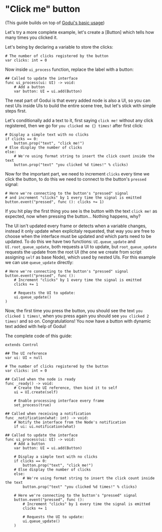 <span class-reference/>

# "Click me" button

(This guide builds on top of [Godui's basic usage](quickstart.md#basic-usage))

Let's try a more complete example, let's create a [Button] which tells how many times you clicked it.

Let's being by declaring a variable to store the clicks:

```gdscript
# The number of clicks registered by the button
var clicks: int = 0
```

Now inside `ui_process` function, replace the label with a button:

```gdscript
## Called to update the interface
func ui_process(ui: UI) -> void:
	# Add a button
	var button: UI = ui.add(Button)
```

The neat part of Godui is that every added node is also a UI, so you can nest UIs inside UIs to build the entire scene tree, but let's stick with simple steps first.

Let's conditionally add a text to it, first saying `click me!` without any click registered, then we go for `you clicked me {} times!` after first click:

```gdscript
# Display a simple text with no clicks
if clicks == 0:
	button.prop("text", "click me!")
# Else display the number of clicks
else:
	# We're using format string to insert the click count inside the text
	button.prop("text" "you clicked %d times!" % clicks)
```

Now for the important part, we need to increment `clicks` every time we click the button, to do this we need to connect to the button's `pressed` signal:

```gdscript
# Here we're connecting to the button's "pressed" signal 
# and increment "clicks" by 1 every time the signal is emitted
button.event("pressed", func (): clicks += 1)
```

If you hit play the first thing you see is the button with the text `click me!` as expected, now when pressing the button... Nothing happens, why?

The UI isn't updated every frame or detects when a variable changes, instead it only update when explicitaly requested, that way you are free to choose when the interface must be updated and which parts need to be updated. To do this we have two functions: `UI.queue_update` and `UI.root_queue_update`, both requests a UI to update, but `root_queue_update` requests the update from the root UI (the one we create from script assigning `self` as base Node), which used by nested UIs. For this example we can use `queue_update` directly:

```gdscript
# Here we're connecting to the button's "pressed" signal 
button.event("pressed", func (): 
	# Increment "clicks" by 1 every time the signal is emitted
	clicks += 1

	# Requests the UI to update:
	ui.queue_update()
)
```

Now, the first time you press the button, you should see the text `you clicked 1 times!`, when you press again you should see `you clicked 2 times!` and so on. Congratulations! You now have a button with dynamic text added with help of Godui!

The complete code of this guide:

```gdscript
extends Control

## The UI reference
var ui: UI = null

# The number of clicks registered by the button
var clicks: int = 0

## Called when the node is ready
func _ready() -> void:
	# Create the UI reference, then bind it to self
	ui = UI.create(self)

	# Enable processing interface every frame
	set_process(true)

## Called when receiving a notification
func _notification(what: int) -> void:
	# Notify the interface from the Node's notification
	if ui: ui.notification(what)

## Called to update the interface
func ui_process(ui: UI) -> void:
	# Add a button
	var button: UI = ui.add(Button)

	# Display a simple text with no clicks
	if clicks == 0:
		button.prop("text", "click me!")
	# Else display the number of clicks
	else:
		# We're using format string to insert the click count inside the text
		button.prop("text" "you clicked %d times!" % clicks)
	
	# Here we're connecting to the button's "pressed" signal 
	button.event("pressed", func (): 
		# Increment "clicks" by 1 every time the signal is emitted
		clicks += 1

		# Requests the UI to update:
		ui.queue_update()
	)
```